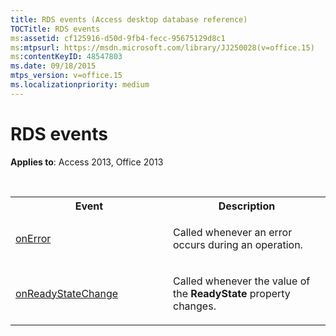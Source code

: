 ```yaml
---
title: RDS events (Access desktop database reference)
TOCTitle: RDS events
ms:assetid: cf125916-d50d-9fb4-fecc-95675129d8c1
ms:mtpsurl: https://msdn.microsoft.com/library/JJ250028(v=office.15)
ms:contentKeyID: 48547803
ms.date: 09/18/2015
mtps_version: v=office.15
ms.localizationpriority: medium
---
```


# RDS events

**Applies to**: Access 2013, Office 2013

<br/>

<table>
<colgroup>
<col style="width: 50%" />
<col style="width: 50%" />
</colgroup>
<tbody>
<tr class="even">
<th>Event</th>
<th>Description</th>
</tr>
<tr class="odd">
<td><p><a href="onerror-event-rds.md">onError</a></p></td>
<td><p>Called whenever an error occurs during an operation.</p></td>
</tr>
<tr class="even">
<td><p><a href="onreadystatechange-event-rds.md">onReadyStateChange</a></p></td>
<td><p>Called whenever the value of the <strong>ReadyState</strong> property changes.</p></td>
</tr>
</tbody>
</table>

<br/>
